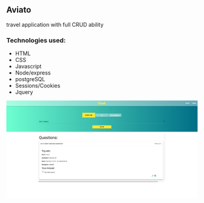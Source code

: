 ## Aviato

travel application with full CRUD ability

### Technologies used:
* HTML
* CSS
* Javascript
* Node/express
* postgreSQL
* Sessions/Cookies
* Jquery


![alt text](./static/images/aviato.jpeg)
